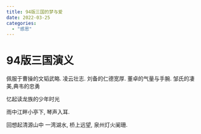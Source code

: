 ```yaml
---
title: 94版三国的梦与爱
date: 2022-03-25
categories:
  - "感思"
---
```


# 94版三国演义

佩服于曹操的文韬武略. 凌云壮志. 刘备的仁德宽厚. 董卓的气量与手腕. 邹氏的凄美,典韦的忠勇

忆起读龙族的少年时光

雨中江畔小亭下, 琴声入耳.

回想起清源山中 一湾湖水, 桥上远望, 泉州灯火阑珊.
